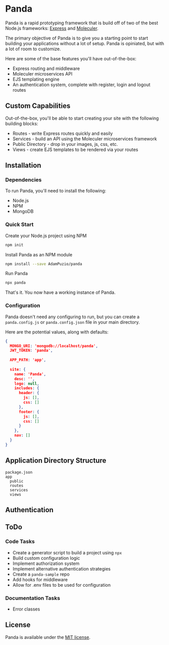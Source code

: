 # Panda

Panda is a rapid prototyping framework that is build off of two of the best Node.js frameworks: [Express](http://expressjs.com) and [Moleculer](https://moleculer.services). 

The primary objective of Panda is to give you a starting point to start building your applications without a lot of setup. Panda is opiniated, but with a lot of room to customize.

Here are some of the base features you'll have out-of-the-box:
* Express routing and middleware
* Moleculer microservices API 
* EJS templating engine
* An authentication system, complete with register, login and logout routes

## Custom Capabilities

Out-of-the-box, you'll be able to start creating your site with the following building blocks:
* Routes - write Express routes quickly and easily
* Services - build an API using the Moleculer microservices framework
* Public Directory - drop in your images, js, css, etc.
* Views - create EJS templates to be rendered via your routes

## Installation

### Dependencies

To run Panda, you'll need to install the following:
* Node.js
* NPM
* MongoDB

### Quick Start

Create your Node.js project using NPM
```bash
npm init
```

Install Panda as an NPM module
```bash
npm install --save AdamPuzio/panda
```

Run Panda
```js
npx panda
```

That's it. You now have a working instance of Panda.

### Configuration

Panda doesn't need any configuring to run, but you can create a `panda.config.js` or `panda.config.json` file in your main directory.

Here are the potential values, along with defaults:

```json
{
  MONGO_URI: 'mongodb://localhost/panda',
  JWT_TOKEN: 'panda',
  
  APP_PATH: 'app',
  
  site: {
    name: 'Panda',
    desc: '',
    logo: null,
    includes: {
      header: {
        js: [],
        css: []
      },
      footer: {
        js: [],
        css: []
      }
    },
    nav: []
  }
}
```

## Application Directory Structure

```
package.json
app
  public
  routes
  services
  views
```

## Authentication

## ToDo

### Code Tasks

* Create a generator script to build a project using `npx`
* Build custom configuration logic
* Implement authorization system
* Implement alternative authentication strategies
* Create a `panda-sample` repo
* Add hooks for middleware
* Allow for .env files to be used for configuration

### Documentation Tasks

* Error classes

## License
Panda is available under the [MIT license](https://tldrlegal.com/license/mit-license).
